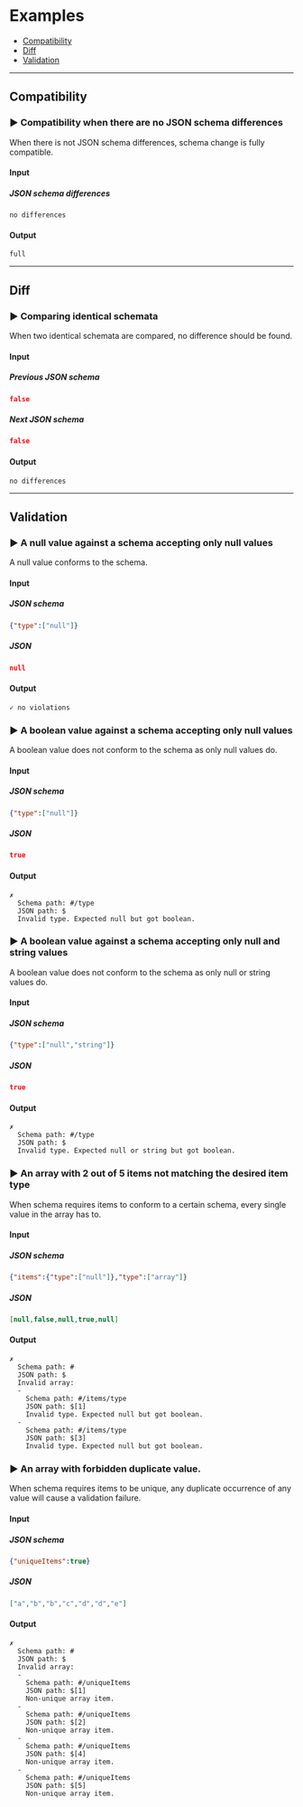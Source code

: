 # Examples

- [Compatibility](#compatibility)
- [Diff](#diff)
- [Validation](#validation)

---
## Compatibility
### ► Compatibility when there are no JSON schema differences
When there is not JSON schema differences, schema change is fully compatible.
#### Input
##### JSON schema differences
```
no differences
```
#### Output
```
full
```

---
## Diff
### ► Comparing identical schemata
When two identical schemata are compared, no difference should be found.
#### Input
##### Previous JSON schema
```json
false
```
##### Next JSON schema
```json
false
```
#### Output
```
no differences
```

---
## Validation
### ► A null value against a schema accepting only null values
A null value conforms to the schema.
#### Input
##### JSON schema
```json
{"type":["null"]}
```
##### JSON
```json
null
```
#### Output
```
✓ no violations
```

### ► A boolean value against a schema accepting only null values
A boolean value does not conform to the schema as only null values do.
#### Input
##### JSON schema
```json
{"type":["null"]}
```
##### JSON
```json
true
```
#### Output
```
✗
  Schema path: #/type
  JSON path: $
  Invalid type. Expected null but got boolean.
```

### ► A boolean value against a schema accepting only null and string values
A boolean value does not conform to the schema as only null or string values do.
#### Input
##### JSON schema
```json
{"type":["null","string"]}
```
##### JSON
```json
true
```
#### Output
```
✗
  Schema path: #/type
  JSON path: $
  Invalid type. Expected null or string but got boolean.
```

### ► An array with 2 out of 5 items not matching the desired item type
When schema requires items to conform to a certain schema, every single value in the array has to.
#### Input
##### JSON schema
```json
{"items":{"type":["null"]},"type":["array"]}
```
##### JSON
```json
[null,false,null,true,null]
```
#### Output
```
✗
  Schema path: #
  JSON path: $
  Invalid array: 
  -
    Schema path: #/items/type
    JSON path: $[1]
    Invalid type. Expected null but got boolean.
  -
    Schema path: #/items/type
    JSON path: $[3]
    Invalid type. Expected null but got boolean.
```

### ► An array with forbidden duplicate value.
When schema requires items to be unique, any duplicate occurrence of any value will cause a validation failure.
#### Input
##### JSON schema
```json
{"uniqueItems":true}
```
##### JSON
```json
["a","b","b","c","d","d","e"]
```
#### Output
```
✗
  Schema path: #
  JSON path: $
  Invalid array: 
  -
    Schema path: #/uniqueItems
    JSON path: $[1]
    Non-unique array item.
  -
    Schema path: #/uniqueItems
    JSON path: $[2]
    Non-unique array item.
  -
    Schema path: #/uniqueItems
    JSON path: $[4]
    Non-unique array item.
  -
    Schema path: #/uniqueItems
    JSON path: $[5]
    Non-unique array item.
```

